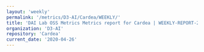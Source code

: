 ```yaml
---
layout: 'weekly'
permalink: '/metrics/D3-AI/Cardea/WEEKLY/'
title: 'DAI Lab OSS Metrics Metrics report for Cardea | WEEKLY-REPORT-2020-04-26'
organization: 'D3-AI'
repository: 'Cardea'
current_date: '2020-04-26'
---
```

